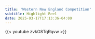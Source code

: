 ```yaml
---
title: 'Western New England Competition'
subtitle: Highlight Reel
date: 2025-03-17T17:13:36-04:00
---
```


{{< youtube zvkO8TqRqvw >}}

